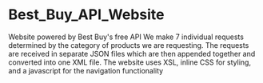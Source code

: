 # Best_Buy_API_Website
Website powered by Best Buy's free API We make 7 individual requests determined by the category of products we are requesting.
The requests are received in separate JSON files which are then appended together and converted into one XML file. The website uses XSL, inline CSS for styling,
and a javascript for the navigation functionality
